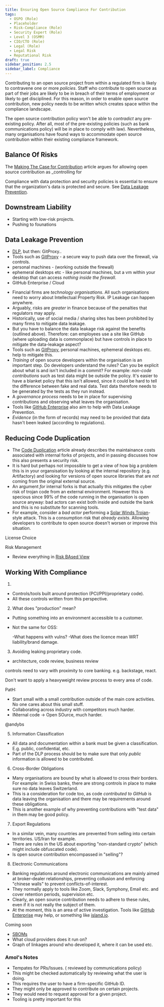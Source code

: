 ```yaml
---
title: Ensuring Open Source Compliance For Contribution
tags: 
  - OSPO (Role)
  - Placeholder
  - Risk-Compliance (Role)
  - Security Expert (Role)
  - Level 3 (OSMM)
  - CIO/CTO (Role)
  - Legal (Role)
  - Legal Risk
  - Reputational Risk
draft: true
sidebar_position: 2.5
sidebar_label: Compliance
---
```


Contributing to an open source project from within a regulated firm is likely to contravene one or more _policies_.   Staff who contribute to open source as part of their jobs are likely to be in breach of their terms of employment or likely to get disciplined.   For this reason, in order to enable open source contribution, new policy needs to be written which creates space within the compliance landscape.

The open source contribution policy won't be able to _contradict_ any pre-existing policy.  After all, most of the pre-existing policies (such as bank communications policy) will be in place to comply with law).  Nevertheless, many organisations have found ways to accommodate open source contribution within their existing compliance framework.  

## Balance Of Risks

The [Making The Case for Contribution](Making-The-Case) article argues for allowing open source contribution as _controlling for 


<BoxOut title="Accountancy Regulations" image="/img/bok/regs/accounting.png">


</BoxOut>

<BoxOut title="Anti-Money Laundering" image="/img/bok/regs/aml.png">

</BoxOut>

<BoxOut title="Communications Laws" image="/img/bok/regs/communications.png">


</BoxOut>

<BoxOut title="Counter-Terrorism Laws" image="/img/bok/regs/counter-terrorism.png">


</BoxOut>

<BoxOut title="Cross-Border Obligations" image="/img/bok/regs/cross-border.png">


</BoxOut>

<BoxOut title="Intellectual Property" image="/img/bok/regs/ip.png">


</BoxOut>


<BoxOut title="Personal Information" image="/img/bok/regs/ip.png">


</BoxOut>


<BoxOut title="Sanctions" image="/img/bok/regs/ip.png">


</BoxOut>








Compliance with data protection and security policies is essential to ensure that the organization's data is protected and secure.  See [Data Leakage Prevention](DLP).


## Downstream Liability

- Starting with low-risk projects.  
- Pushing to founations

## Data Leakage Prevention

 - [DLP](../../Artifacts/DLP-Softare), but then: GitProxy..
 - Tools such as [GitProxy](http://github.com/finos/Git-Proxy) - a secure way to push data over the firewall, via controls.
 - personal machines - (working outside the firewall)
 - ephemeral desktops etc - like personal machines, but a vm within your desktop that can access _nothing inside the firewall_.
 - GitHub Enterprise / Cloud 
 
 
<BoxOut title="Data Leakage Risk" image="/img/bok/risks/data-leakage-risk.png">

 - Financial firms are _technology organisations_. All such organisations need to worry about Intellectual Property Risk.  IP Leakage can happen anywhere.  
 - Arguably, risks are _greater_ in finance because of the penalties that regulators may apply.
 - Historically, use of social media / sharing sites has been prohibited by many firms to mitigate data leakage.   
 - But you have to balance the data leakage risk against the benefits (outlined above).  Therefore:   can employees use a site like GitHub (where uploading data is commonplace) but have controls in place to mitigate the data-leakage aspect?
 - Tools such as [GitProxy](http://github.com/finos/Git-Proxy), personal machines, ephemeral desktops etc. help to mitigate this.  
 - _Training_ of open source developers within the organisation is an important step.  Do developers understand the rules?  Can you be explicit about what is and isn't included in a commit?  For example:  _non-code contributions_ such as test data might be outside the policy.  It's easier to have a blanket policy that this isn't allowed, since it could be hard to tell the difference between fake and real data.  Test data therefore needs to be generated by the tests as they run instead.
 - A _governance process_ needs to be in place for supervising contributions and observing what leaves the organisation.
 - Tools like [GitHub Enterprise](https://github.com/enterprise) also aim to help with Data Leakage Prevention.
 - _Evidence_ (in the form of records) may need to be provided that data hasn't been leaked (according to regulations).

</BoxOut>


## Reducing Code Duplication

 - The [Code Duplication](../../playbook/code-duplication) article already describes the maintainance costs associated with internal forks of projects, and in passing discusses how this also presents a security risk.
 - It is hard but perhaps not impossible to get a view of how big a problem this is in your organsisation by looking at the internal repository (e.g. Artifactory) and looking for versions of open source libraries that are _not_ coming from the original external source.
 - An argument _for_ internal forks is that actually this mitigates the cyber risk of trojan code from an external environment.  However this is specious since 99% of the code running in the organisation is open source anyway: bad actors can exist both inside and outside the bank and this is no substitute for scanning tools.
 - For example, consider a  _bad actor_ performing a [Solar Winds Trojan](https://www.cisecurity.org/solarwinds)-style attack.  This is a consumption risk that _already exists_.  Allowing developers to contribute to open source doesn't worsen or improve this situation.   
   
 
 License Choice
 
 
 Risk Management
 
 - Review everything in [Risk BAsed View](https://osr.finos.org/docs/playbook/risk-based-view)
 
 
 
## Working With Compliance


1.

- Controls/tools built around protection (PCI/PPI/proprietary code).  
- All these controls written from this perspective.

2.  What does "production" mean?

- Putting something into an environment accessible to a customer.
- Not the same for OSS:

   -What happens with vulns?
   -What does the licence mean WRT liability/brand damage.
   
3.  Avoiding leaking proprietary code.

- architecture, code review, business review

controls need to vary with proximity to core banking.  e.g. backstage, react.

Don't want to apply a heavyweight review process to every area of code.

PatH:

- Start small with a small contribution outside of the main core activities. No one cares about this small stuff.
- Collaborating across industry with competitors much harder.
- INternal code -> Open SOurce, much harder.

@andybs
 
 
 


 5. Information Classification

  - All data and documentation within a bank must be given a classification.  E.g. public, confidential, etc.
  - Part of the DLP process should be to make sure that only _public_ information is allowed to be contributed.



6. Cross-Border Obligations

 - Many organisations are bound by what is allowed to cross their borders.  For example:  in Swiss banks, there are strong controls in place to make sure no data leaves Switzerland.  
 - This is a consideration for code too, as code _contributed to GitHub_ is data leaving the organisation and there may be requirements around these obligations.
 - This is another example of why preventing contributions with "test data" in them may be good policy.

7. Export Regulations

 - In a similar vein, many countries are prevented from selling into certain territories.  US/Iran for example.
 - There are rules in the US about exporting "non-standard crypto" (which might include obfuscated code).
 - Is open source contribution encompassed in "selling"?  

8. Electronic Communications

 - Banking regulations around electronic communications are mainly aimed at broker-dealer relationships, preventing collusion and enforcing "chinese walls" to prevent conflicts-of-interest.  
 - They normally apply to tools like Zoom, Slack, Symphony, Email etc. and cover retention periods, supervision etc.
 - Clearly, an open source contribution needs to adhere to these rules, even if it is not really the subject of them.
 - At the moment, this is an area of active investigation.  Tools like [GitHub Enterprise](https://github.com/enterprise) may help,  or something like [island.io](https://island.io).



Coming soon

- [SBOMs](../../Artifacts/SBOMs)
- What cloud providers does it run on?
- Graph of linkages around who developed it, where it can be used etc.

 
### Amol's Notes

- Tempates for PRs/Issues.  ( reviewed by communications policy) 
- This might be checked automatically by reviewing what the user is doing.
- This requires the user to have a firm-specific GitHub ID.
- They might only be approved to contribute on certain projects.
- They would need to request approval for a given project.
- Tooling is pretty important for this
 
